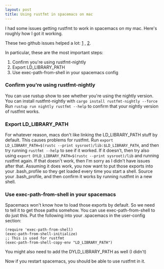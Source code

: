 ```yaml
---
layout: post
title: Using rustfmt in spacemacs on mac
---
```


I had some issues getting rustfmt to work in spacemacs on my mac. Here's roughly how I got it working.

These two github issues helped a lot: [1](https://github.com/rust-lang-nursery/rustfmt/issues/1707)
, [2](https://github.com/rust-lang/rust-mode/issues/215).

In particular, these are the most important steps:

1. Confirm you're using rustfmt-nightly 
2. Export LD\_LIBRARY\_PATH
3. Use exec-path-from-shell in your spacemacs config

### Confirm you're using rustfmt-nightly
You can use rustup show to see whether you're using the nightly version. 
You can install rustfmt-nightly with `cargo install rustfmt-nightly --force`
Run `rustup run nightly rustfmt --help` to confirm that your nightly version of rustfmt works. 

### Export LD_LIBRARY_PATH
For whatever reason, macs don't like linking the LD_LIBRARY_PATH stuff by default. This causes problems for rustfmt.
Run `export LD_LIBRARY_PATH=$(rustc --print sysroot)/lib:$LD_LIBRARY_PATH`, and then try running `rustfmt --help` to see if it worked. 
If it doesn't, then try also using `export DYLD_LIBRARY_PATH=$(rustc --print sysroot)/lib` and running rustfmt again.
If that doesn't work, then I'm sorry as I didn't have issues after that.
Assuming it does work, you now want to put those exports into your .bash\_profile so they get loaded every time you start a shell. 
Source your .bash\_profile, and then confirm it works by running rustfmt in a new shell.

### Use exec-path-from-shell in your spacemacs
Spacemacs won't know how to load those exports by default. So we need to tell it to get those paths somehow. 
You can use exec-path-from-shell to do just this. Put the following into your .spacemacs in the user-config section:

```
(require 'exec-path-from-shell)
(exec-path-from-shell-initialize)
;; This is used for rustfmt
(exec-path-from-shell-copy-env "LD_LIBRARY_PATH")
```

You might also need to add the DYLD\_LIBRARY\_PATH as well (I didn't)

Now if you restart spacemacs, you should be able to use rustfmt in it. 
